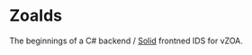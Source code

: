 # ZoaIds
 
The beginnings of a C# backend / [Solid](https://www.solidjs.com/) frontned IDS for vZOA.

